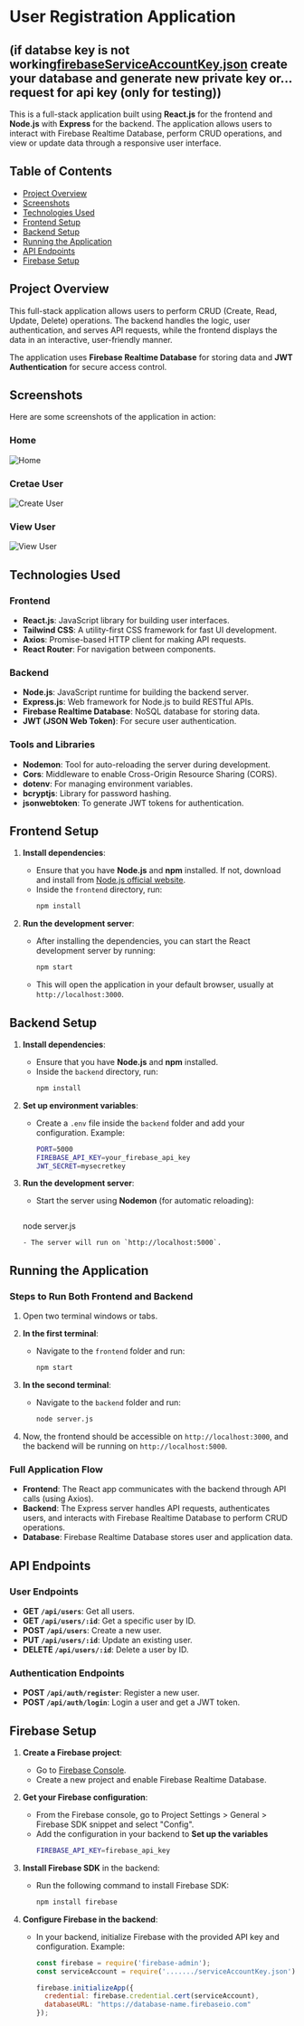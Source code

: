 
# User Registration Application
## (if databse key is  not working[firebaseServiceAccountKey.json](../../user-registration-backend/firebaseServiceAccountKey.json)  create your database and generate new private key  or... request for api key (only for testing))
This is a full-stack application built using **React.js** for the frontend and **Node.js** with **Express** for the backend. The application allows users to interact with Firebase Realtime Database, perform CRUD operations, and view or update data through a responsive user interface.

## Table of Contents
- [Project Overview](#project-overview)
- [Screenshots](#Scrennshots)
- [Technologies Used](#technologies-used)
- [Frontend Setup](#frontend-setup)
- [Backend Setup](#backend-setup)
- [Running the Application](#running-the-application)
- [API Endpoints](#api-endpoints)
- [Firebase Setup](#firebase-setup)

## Project Overview
This full-stack application allows users to perform CRUD (Create, Read, Update, Delete) operations. The backend handles the logic, user authentication, and serves API requests, while the frontend displays the data in an interactive, user-friendly manner. 

The application uses **Firebase Realtime Database** for storing data and **JWT Authentication** for secure access control.

## Screenshots

Here are some screenshots of the application in action:

### Home


![Home](./1.png)

### Cretae User


![Create User](./2.png)

### View User 


![View User](3.png)



## Technologies Used

### Frontend
- **React.js**: JavaScript library for building user interfaces.
- **Tailwind CSS**: A utility-first CSS framework for fast UI development.
- **Axios**: Promise-based HTTP client for making API requests.
- **React Router**: For navigation between components.

### Backend
- **Node.js**: JavaScript runtime for building the backend server.
- **Express.js**: Web framework for Node.js to build RESTful APIs.
- **Firebase Realtime Database**: NoSQL database for storing data.
- **JWT (JSON Web Token)**: For secure user authentication.

### Tools and Libraries
- **Nodemon**: Tool for auto-reloading the server during development.
- **Cors**: Middleware to enable Cross-Origin Resource Sharing (CORS).
- **dotenv**: For managing environment variables.
- **bcryptjs**: Library for password hashing.
- **jsonwebtoken**: To generate JWT tokens for authentication.

## Frontend Setup

1. **Install dependencies**:
   - Ensure that you have **Node.js** and **npm** installed. If not, download and install from [Node.js official website](https://nodejs.org/).
   - Inside the `frontend` directory, run:
     ```bash
     npm install
     ```

2. **Run the development server**:
   - After installing the dependencies, you can start the React development server by running:
     ```bash
     npm start
     ```
   - This will open the application in your default browser, usually at `http://localhost:3000`.


## Backend Setup

1. **Install dependencies**:
   - Ensure that you have **Node.js** and **npm** installed.
   - Inside the `backend` directory, run:
     ```bash
     npm install
     ```

2. **Set up environment variables**:
   - Create a `.env` file inside the `backend` folder and add your configuration. Example:
     ```bash
     PORT=5000
     FIREBASE_API_KEY=your_firebase_api_key
     JWT_SECRET=mysecretkey
     ```

3. **Run the development server**:
   - Start the server using **Nodemon** (for automatic reloading):
     ```bash
    node server.js
     ```
   - The server will run on `http://localhost:5000`.

## Running the Application

### Steps to Run Both Frontend and Backend

1. Open two terminal windows or tabs.

2. **In the first terminal**:
   - Navigate to the `frontend` folder and run:
     ```bash
     npm start
     ```

3. **In the second terminal**:
   - Navigate to the `backend` folder and run:
     ```bash
     node server.js
     ```

4. Now, the frontend should be accessible on `http://localhost:3000`, and the backend will be running on `http://localhost:5000`.

### Full Application Flow
- **Frontend**: The React app communicates with the backend through API calls (using Axios).
- **Backend**: The Express server handles API requests, authenticates users, and interacts with Firebase Realtime Database to perform CRUD operations.
- **Database**: Firebase Realtime Database stores user and application data.



## API Endpoints

### User Endpoints

- **GET `/api/users`**: Get all users.
- **GET `/api/users/:id`**: Get a specific user by ID.
- **POST `/api/users`**: Create a new user.
- **PUT `/api/users/:id`**: Update an existing user.
- **DELETE `/api/users/:id`**: Delete a user by ID.

### Authentication Endpoints

- **POST `/api/auth/register`**: Register a new user.
- **POST `/api/auth/login`**: Login a user and get a JWT token.




## Firebase Setup

1. **Create a Firebase project**:
   - Go to [Firebase Console](https://console.firebase.google.com/).
   - Create a new project and enable Firebase Realtime Database.

2. **Get your Firebase configuration**:
   - From the Firebase console, go to Project Settings > General > Firebase SDK snippet and select "Config".
   - Add the configuration in your backend to **Set up the variables** 
     ```bash
     FIREBASE_API_KEY=firebase_api_key
     ```

3. **Install Firebase SDK** in the backend:
   - Run the following command to install Firebase SDK:
     ```bash
     npm install firebase
     ```

4. **Configure Firebase in the backend**:
   - In your backend, initialize Firebase with the provided API key and configuration. Example:
     ```js
     const firebase = require('firebase-admin');
     const serviceAccount = require('......./serviceAccountKey.json');
     
     firebase.initializeApp({
       credential: firebase.credential.cert(serviceAccount),
       databaseURL: "https://database-name.firebaseio.com"
     });
     ```

